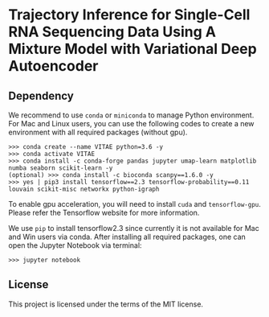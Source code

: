 # Trajectory Inference for Single-Cell RNA Sequencing Data Using A Mixture Model with Variational Deep Autoencoder





## Dependency

We recommend to use `conda` or `miniconda` to manage Python environment. For Mac and Linux users, you can use the following codes to create a new environment with all required packages (without gpu).

```
>>> conda create --name VITAE python=3.6 -y
>>> conda activate VITAE
>>> conda install -c conda-forge pandas jupyter umap-learn matplotlib numba seaborn scikit-learn -y
(optional) >>> conda install -c bioconda scanpy==1.6.0 -y
>>> yes | pip3 install tensorflow==2.3 tensorflow-probability==0.11 louvain scikit-misc networkx python-igraph
```

To enable gpu acceleration, you will need to install `cuda` and `tensorflow-gpu`. Please refer the Tensorflow website for more information.


We use `pip` to install tensorflow2.3 since currently it is not available for Mac and Win users via conda. After installing all required packages, one can open the Jupyter Notebook via terminal:

```
>>> jupyter notebook
```

## License
This project is licensed under the terms of the MIT license.